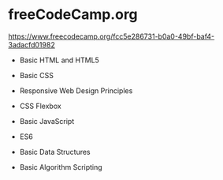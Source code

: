 # freeCodeCamp.org

https://www.freecodecamp.org/fcc5e286731-b0a0-49bf-baf4-3adacfd01982

- Basic HTML and HTML5
- Basic CSS
- Responsive Web Design Principles
- CSS Flexbox

- Basic JavaScript
- ES6
- Basic Data Structures
- Basic Algorithm Scripting

